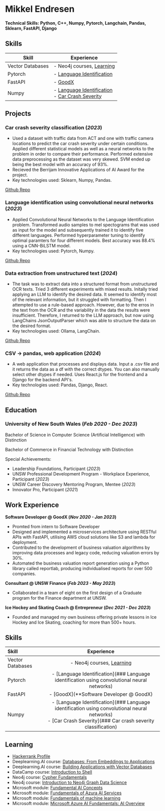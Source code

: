 # Mikkel Endresen

#### Technical Skills: Python, C++, Numpy, Pytorch, Langchain, Pandas, Sklearn, FastAPI, Django

<h2>Skills</h2>
<table>
  <thead>
    <tr>
      <th>Skill</th>
      <th>Experience</th>
    </tr>
  </thead>
  <tbody>
    <tr>
      <td>Vector Databases</td>
      <td>- Neo4j courses, <a href="##Learning">Learning</a></td>
    </tr>
    <tr>
      <td>Pytorch</td>
      <td>- <a href="#Language-identification-using-convolutional-neural-networks">Language Identification</a></td>
    </tr>
    <tr>
      <td>FastAPI</td>
      <td>- <a href="#Softwar-Developer-@-GoodX">GoodX</a></td>
    </tr>
    <tr>
      <td>Numpy</td>
      <td>- <a href="#Language-identification-using-convolutional-neural-networks">Language Identification</a><br>
          - <a href="###Car-crash-severity-classification">Car Crash Severity</a></td>
    </tr>
  </tbody>
</table>



## Projects

### Car crash severity classification (_2023_)
- Used a dataset with traffic data from ACT and one with traffic camera locations to predict the car crash severity under certain conditions. Applied different statistical models as well as a neural networks to the problem in order to compare their performance. Performed extensive data preprocessing as the dataset was very skewed. SVM ended up being the best model with an accuracy of 93%.
- Recieved the Berrijam Innovative Applications of AI Award for the project.
- Key technologies used: Sklearn, Numpy, Pandas.
  
[Github Repo](https://github.com/MikkelEndresen/portfolio/tree/main/TheLastOfUs)

### Language identification using convolutional neural networks (_2023_)
- Applied Convolutional Neural Networks to the Language Identification problem. Transformed audio samples to mel spectograms that was used as input for the model and subsequently trained it to identify five different languages. Performed hyperparameter tuning to identify optimal paramters for four different models. Best accuracy was 88.4% using a CNN-BiLSTM model.
- Key technologies used: Pytorch, Numpy.

[Github Repo](https://github.com/MikkelEndresen/portfolio/tree/main/LanguageIdentification)

### Data extraction from unstructured text (_2024_)
- The task was to extract data into a structured format from unstructured OCR texts. Tried 3 different experiments with mixed results. Initally tried applying an LLM to identify the desired data. It seemed to identify most of the relevant information, but it struggled with formatting. Then I attempted to use a rule-based approach. However, due to the erros in the text from the OCR and the variability in the data the results were insufficient. Therefore, I returned to the LLM approach, but now using LangChains JsonOutputParser which was able to structure the data on the desired format.
- Key technologies used: Ollama, LangChain.

[Github Repo](https://github.com/MikkelEndresen/DataExtractionFromText)

### CSV -> pandas, web application (_2024_)
- A web application that processes and displays data. Input a .csv file and it returns the data as a df with the correct dtypes. You can also manually select other dtypes if needed. Uses React.js for the frontend and a Django for the backend API's.
- Key technologies used: Pandas, Django, React.

[Github Repo](https://github.com/MikkelEndresen/DataCleaning)

## Education

### University of New South Wales  (_Feb 2020 - Dec 2023_)

  Bachelor of Science in Computer Science (Artificial Intelligence) with Distinction
  
  Bachelor of Commerce in Financial Technology with Distinction
  
  Special Achievements:
  - Leadership Foundations, Participant  (_2023_)
  - UNSW Professional Development Program - Workplace Experience, Participant  (_2023_)
  - UNSW Career Discovery Mentoring Program, Mentee  (_2023_)
  - Innovator Pro, Participant  (_2021_)

## Work Experience

**Software Developer @ GoodX (_Nov 2020 - Jan 2023_)**
- Promted from intern to Software Developer
- Designed and implemented a microservices architecture using RESTful APIs with FastAPI, utilising AWS cloud solutions like S3 and lambda for deployment. 
- Contributed to the development of business valuation algorithms by improving data processes and legacy code, reducing valuation errors by 30%.
- Automated the business valuation report generation using a Python library called reportlab, producing individualised reports for over 500 companies.


**Consultant @ UNSW Finance (_Feb 2023 - May 2023_)**
- Collaborated in a team of eight on the first design of a Graduate program for the Finance department at UNSW. 


**Ice Hockey and Skating Coach @ Entrepreneur (_Dec 2021 - Dec 2023_)**
- Founded and managed my own business offering private lessons in Ice Hockey and Ice Skating, coaching for more than 500+ hours.

## Skills
| Skill            | Experience     | 
|:-----------------|:--------------:|
| Vector Databases | - Neo4j courses, [Learning](##Learning)<br> |
| Pytorch          | - [Language Identification](### Language identification using convolutional neural networks)<br> |
| FastAPI          | - [GoodX](**Software Developer @ GoodX) |
| Numpy            | - [Language Identification](### Language identification using convolutional neural networks)<br> - [Car Crash Severity](### Car crash severity classification) |


## Learning

- [Hackerrank Profile](https://www.hackerrank.com/profile/endresen_mikkel)
- Deeplearning.AI course: [Databases: From Embeddings to Applications](https://learn.deeplearning.ai/accomplishments/4b82e5ea-042f-408c-8ad2-6c81675f916c?usp=sharing)
- Deeplearning.AI course: [Building Applications with Vector Databases](https://learn.deeplearning.ai/accomplishments/e6ffc5ae-e56e-4f19-b473-37a482089334)
- DataCamp course: [Introduction to Shell](https://www.datacamp.com/completed/statement-of-accomplishment/course/095dfc1407b0f0a600a1185b54581dac52f06d4b)
- Neo4j course: [Cypher Fundamentals](https://graphacademy.neo4j.com/c/59055e2b-b506-4297-986d-75186097348c/)
- Neo4j course: [Introduction to Neo4j Graph Data Science](https://graphacademy.neo4j.com/c/853a8c4f-0da6-4d73-8e96-0770751b3557/)
- Microsoft module: [Fundamental AI Concepts](https://learn.microsoft.com/en-us/users/mikkelendresen-2694/achievements/4s75de7k)
- Microsoft module: [Fundamentals of Azura AI Services](https://learn.microsoft.com/nb-no/users/mikkelendresen-2694/achievements/vkfhz7em?ref=https%3A%2F%2Fwww.linkedin.com%2F)
- Microsoft module: [Fundamentals of machine learning](https://learn.microsoft.com/en-us/users/mikkelendresen-2694/achievements/pta9r854)
- Microsoft module: [Microsoft Azure AI Fundamentals: AI Overview](https://learn.microsoft.com/nb-no/users/mikkelendresen-2694/achievements/wagth3fn?ref=https%3A%2F%2Fwww.linkedin.com%2F)





